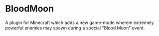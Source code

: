 # BloodMoon

A plugin for Minecraft which adds a new game-mode wherein extremely powerful enemies may spawn during a special "Blood Moon" event.
